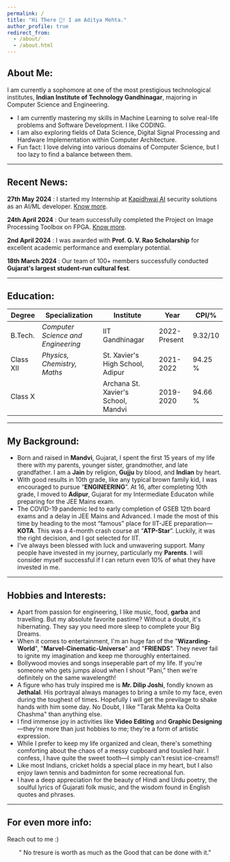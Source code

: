 ```yaml
---
permalink: /
title: "Hi There 👋! I am Aditya Mehta."
author_profile: true
redirect_from: 
  - /about/
  - /about.html
---
```


<!-- This is the front page of a website that is powered by the [Academic Pages template](https://github.com/academicpages/academicpages.github.io) and hosted on GitHub pages. [GitHub pages](https://pages.github.com) is a free service in which websites are built and hosted from code and data stored in a GitHub repository, automatically updating when a new commit is made to the respository. This template was forked from the [Minimal Mistakes Jekyll Theme](https://mmistakes.github.io/minimal-mistakes/) created by Michael Rose, and then extended to support the kinds of content that academics have: publications, talks, teaching, a portfolio, blog posts, and a dynamically-generated CV. You can fork [this repository](https://github.com/academicpages/academicpages.github.io) right now, modify the configuration and markdown files, add your own PDFs and other content, and have your own site for free, with no ads! An older version of this template powers my own personal website at [stuartgeiger.com](http://stuartgeiger.com), which uses [this Github repository](https://github.com/staeiou/staeiou.github.io). -->

About Me:
-----
I am currently a sophomore at one of the most prestigious technological institutes, **Indian Institute of Technology Gandhinagar**, majoring in Computer Science and Engineering.

-	I am currently mastering my skills in Machine Learning to solve real-life problems and Software Development. I like CODING.
- I am also exploring fields of Data Science, Digital Signal Processing and Hardware Implementation within Computer Architecture.
-	Fun fact: I love delving into various domains of Computer Science, but I too lazy to find a balance between them.
<hr>

Recent News:
-----
**27th May 2024** : I started my Internship at [Kapidhwaj AI](https://www.kapidhwaj.ai/) security solutions as an AI/ML developer. [Know more](https://aditya-me13.github.io/Projects/IPT).

**24th April 2024** : Our team successfully completed the Project on Image Processing Toolbox on FPGA. [Know more](https://aditya-me13.github.io/Projects/IPT).

**2nd April 2024** : I was awarded with **Prof. G. V. Rao Scholarship** for excellent academic performance and exemplary potential.

**18th March 2024** : Our team of 100+ members successfully conducted **Gujarat's largest student-run cultural fest**.
<hr>

Education:
-----

| Degree | Specialization | Institute | Year | CPI/% |
| --- | --- | --- | --- | --- | 
| B.Tech. | _Computer Science and Engineering_| IIT Gandhinagar| 2022-Present| 9.32/10| 
| Class XII  | _Physics, Chemistry, Maths_| St. Xavier's High School, Adipur| 2021-2022 | 94.25 %| 
| Class X | | Archana St. Xavier's School, Mandvi | 2019-2020| 94.66 %| 

<hr>

My Background:
-------

- Born and raised in **Mandvi**, Gujarat, I spent the first 15 years of my life there with my parents, younger sister, grandmother, and late grandfather. I am a **Jain** by religion, **Gujju** by blood, and **Indian** by heart.
-  With good results in 10th grade, like any typical brown family kid, I was encouraged to pursue “**ENGINEERING**”. At 16, after completing 10th grade, I moved to **Adipur**, Gujarat for my Intermediate Educaton while preparing for the JEE Mains exam.
- The COVID-19 pandemic led to early completion of GSEB 12th board exams and a delay in JEE Mains and Advanced. I made the most of this time by heading to the most “famous” place for IIT-JEE preparation—**KOTA**. This was a 4-month crash course at “**ATP-Star**”. Luckily, it was the right decision, and I got selected for IIT.
- I’ve always been blessed with luck and unwavering support. Many people have invested in my journey, particularly my **Parents**. I will consider myself successful if I can return even 10% of what they have invested in me.
  
<hr>

Hobbies and Interests:
------

- Apart from passion for engineering, I like music, food, **garba** and travelling. But my absolute favorite pastime? Without a doubt, it's hibernating. They say you need more sleep to complete your Big Dreams.
- When it comes to entertainment, I'm an huge fan of the "**Wizarding-World**", "**Marvel-Cinematic-Universe**" and "**FRIENDS**". They never fail to ignite my imagination and keep me thoroughly entertained.
- Bollywood movies and songs inseperable part of my life. If you're someone who gets jumps aloud when I shout "Pani," then we're definitely on the same wavelength!
- A figure who has truly inspired me is **Mr. Dilip Joshi**, fondly known as **Jethalal**. His portrayal always manages to bring a smile to my face, even during the toughest of times. Hopefully I will get the previlage to shake hands with him some day. No Doubt, I like "Tarak Mehta ka Oolta Chashma" than anything else.
- I find immense joy in activities like **Video Editing** and **Graphic Designing**—they're more than just hobbies to me; they're a form of artistic expression.
- While I prefer to keep my life organized and clean, there's something comforting about the chaos of a messy cupboard and tousled hair. I confess, I have quite the sweet tooth—I simply can't resist ice-creams!!
- Like most Indians, cricket holds a special place in my heart, but I also enjoy lawn tennis and badminton for some recreational fun.
- I have a deep appreciation for the beauty of Hindi and Urdu poetry, the soulful lyrics of Gujarati folk music, and the wisdom found in English quotes and phrases.

<hr>

For even more info:
------
Reach out to me :)

<p align="center"> " No tresure is worth as much as the Good that can be done with it." </p>
